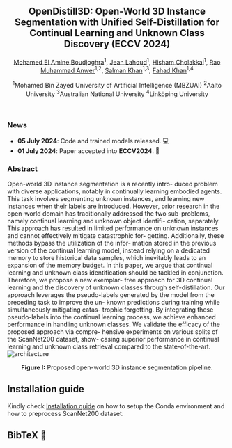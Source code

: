 <div align="center">
 
## OpenDistill3D: Open-World 3D Instance Segmentation with Unified Self-Distillation for Continual Learning and Unknown Class Discovery (<b>ECCV 2024</b>)

</div>

<div align="center">
<a href="">Mohamed El Amine Boudjoghra</a><sup>1</sup>, <a href=""> Jean Lahoud</a><sup>1</sup>, <a href="">Hisham Cholakkal</a><sup>1</sup>, <a href="">Rao Muhammad Anwer</a><sup>1,2</sup>,  <a href="">Salman Khan</a><sup>1,3</sup>, <a href="">Fahad Khan</a><sup>1,4</sup>

<sup>1</sup>Mohamed Bin Zayed University of Artificial Intelligence (MBZUAI) <sup>2</sup>Aalto University <sup>3</sup>Australian National University <sup>4</sup>Linköping University
</div>













<br>



### News

<!-- * **25 September 2023**: [Open]() released on arXiv. 📝 -->
* **05 July 2024**: Code and trained models released. 💻
* **01 July 2024**: Paper accepted into <b>ECCV2024</b>. 🥳



### Abstract
Open-world 3D instance segmentation is a recently intro-
duced problem with diverse applications, notably in continually learning
embodied agents. This task involves segmenting unknown instances, and
learning new instances when their labels are introduced. However, prior
research in the open-world domain has traditionally addressed the two
sub-problems, namely continual learning and unknown object identifi-
cation, separately. This approach has resulted in limited performance
on unknown instances and cannot effectively mitigate catastrophic for-
getting. Additionally, these methods bypass the utilization of the infor-
mation stored in the previous version of the continual learning model,
instead relying on a dedicated memory to store historical data samples,
which inevitably leads to an expansion of the memory budget. In this
paper, we argue that continual learning and unknown class identification
should be tackled in conjunction. Therefore, we propose a new exemplar-
free approach for 3D continual learning and the discovery of unknown
classes through self-distillation. Our approach leverages the pseudo-labels
generated by the model from the preceding task to improve the un-
known predictions during training while simultaneously mitigating catas-
trophic forgetting. By integrating these pseudo-labels into the continual
learning process, we achieve enhanced performance in handling unknown
classes. We validate the efficacy of the proposed approach via compre-
hensive experiments on various splits of the ScanNet200 dataset, show-
casing superior performance in continual learning and unknown class
retrieval compared to the state-of-the-art. 
![architecture]()

<div align="center">

**Figure I:** Proposed open-world 3D instance segmentation pipeline.

 </div>

## Installation guide

Kindly check [Installation guide](./Installation.md) on how to setup the Conda environment and how to preprocess ScanNet200 dataset.


## BibTeX :pray:
```
```
